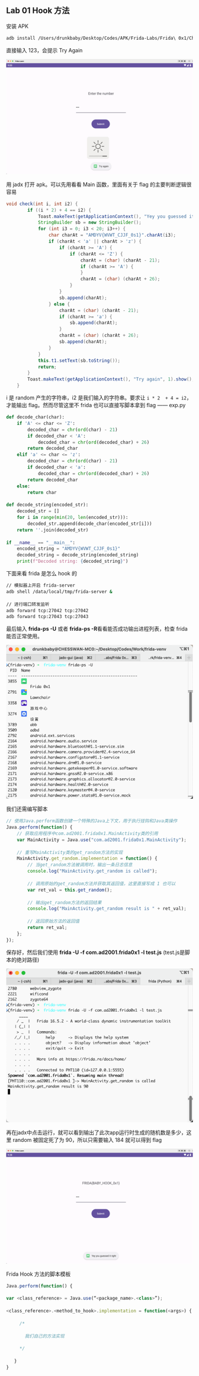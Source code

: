 ## Lab 01 Hook 方法

安装 APK

```bash
adb install /Users/drunkbaby/Desktop/Codes/APK/Frida-Labs/Frida\ 0x1/Challenge\ 0x1.apk
```

直接输入 123，会提示 Try Again

![](images/t1.png)

用 jadx 打开 apk。可以先用看看 Main 函数，里面有关于 flag 的主要判断逻辑很容易

```java
void check(int i, int i2) {  
        if ((i * 2) + 4 == i2) {  
            Toast.makeText(getApplicationContext(), "Yey you guessed it right", 1).show();  
            StringBuilder sb = new StringBuilder();  
            for (int i3 = 0; i3 < 20; i3++) {  
                char charAt = "AMDYV{WVWT_CJJF_0s1}".charAt(i3);  
                if (charAt < 'a' || charAt > 'z') {  
                    if (charAt >= 'A') {  
                        if (charAt <= 'Z') {  
                            charAt = (char) (charAt - 21);  
                            if (charAt >= 'A') {  
                            }  
                            charAt = (char) (charAt + 26);  
                        }  
                    }  
                    sb.append(charAt);  
                } else {  
                    charAt = (char) (charAt - 21);  
                    if (charAt >= 'a') {  
                        sb.append(charAt);  
                    }  
                    charAt = (char) (charAt + 26);  
                    sb.append(charAt);  
                }  
            }  
            this.t1.setText(sb.toString());  
            return;  
        }  
        Toast.makeText(getApplicationContext(), "Try again", 1).show();  
    }
```

i 是 random 产生的字符串，i2 是我们输入的字符串。要求让 `i * 2  + 4 = i2`，才能输出 flag。然而尽管这里不 frida 也可以直接写脚本拿到 flag —— exp.py

```python
def decode_char(char):
    if 'A' <= char <= 'Z':
        decoded_char = chr(ord(char) - 21)
        if decoded_char < 'A':
            decoded_char = chr(ord(decoded_char) + 26)
        return decoded_char
    elif 'a' <= char <= 'z':
        decoded_char = chr(ord(char) - 21)
        if decoded_char < 'a':
            decoded_char = chr(ord(decoded_char) + 26)
        return decoded_char
    else:
        return char

def decode_string(encoded_str):
    decoded_str = []
    for i in range(min(20, len(encoded_str))):
        decoded_str.append(decode_char(encoded_str[i]))
    return ''.join(decoded_str)

if __name__ == "__main__":
    encoded_string = "AMDYV{WVWT_CJJF_0s1}"
    decoded_string = decode_string(encoded_string)
    print(f"Decoded string: {decoded_string}")
```

下面来看 frida 是怎么 hook 的

```bash
// 模拟器上开启 frida-server
adb shell /data/local/tmp/frida-server &

// 进行端口转发监听
adb forward tcp:27042 tcp:27042
adb forward tcp:27043 tcp:27043
```

最后输入 **frida-ps -U** 或者 **frida-ps -R**看看能否成功输出进程列表，检查 frida 能否正常使用。

![](images/frida-ps.png)

我们还需编写脚本

```javascript
// 使用Java.perform函数创建一个特殊的Java上下文，用于执行挂钩和Java类操作
Java.perform(function() {
    // 获取应用程序中com.ad2001.frida0x1.MainActivity类的引用
    var MainActivity = Java.use("com.ad2001.frida0x1.MainActivity");

    // 重写MainActivity类的get_random方法的实现
    MainActivity.get_random.implementation = function() {
        // 当get_random方法被调用时，输出一条日志信息
        console.log("MainActivity.get_random is called");

        // 调用原始的get_random方法并获取其返回值，这里直接写成 1 也可以
        var ret_val = this.get_random();

        // 输出get_random方法的返回结果
        console.log("MainActivity.get_random result is " + ret_val);

        // 返回原始方法的返回值
        return ret_val;
    };
});
```

保存好，然后我们使用 **frida -U -f com.ad2001.frida0x1 -l test.js** (test.js是脚本的绝对路径)

![](images/hook_testjs.png)

再在jadx中点击运行，就可以看到输出了此次app运行时生成的随机数是多少，这里 random 被固定死了为 90，所以只需要输入 184 就可以得到 flag

![](images/flag1.png)


Frida Hook 方法的脚本模板

```javascript
Java.perform(function() {

var <class_reference> = Java.use(“<package_name>.<class>”);

<class_reference>.<method_to_hook>.implementation = function(<args>) {

     /*

       我们自己的方法实现

     */

   }
}
```
